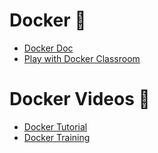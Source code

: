 # Docker :whale: 
* [Docker Doc](https://docs.docker.com/engine/tutorials/networkingcontainers/#add-containers-to-a-network)
* [Play with Docker Classroom](http://training.play-with-docker.com/)


# Docker Videos :whale: 

* [Docker Tutorial](https://www.youtube.com/playlist?list=PL5eJgcQ87sgeqqOSmoDhCSyLk3kOu12tg)
* [Docker Training](https://www.youtube.com/playlist?list=PLea0WJq13cnDsF4MrbNaw3b4jI0GT9yKt)
